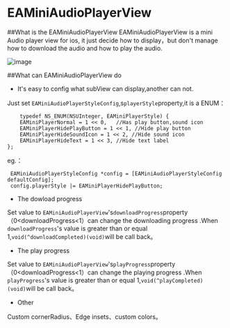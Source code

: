 # EAMiniAudioPlayerView

##What is the EAMiniAudioPlayerView
EAMiniAudioPlayerView is a mini Audio player view for ios, it just decide how to display，but don't manage how to download the audio and how to play the audio.

![image](http://upload-images.jianshu.io/upload_images/1801567-76c4d8ccfcad618a.gif?imageMogr2/auto-orient/strip)

##What can EAMiniAudioPlayerView do
- It's easy to config what subView can display,another can not.
 
Just set `EAMiniAudioPlayerStyleConfig`,s`playerStyle`property,it is a ENUM：
```
    typedef NS_ENUM(NSUInteger, EAMiniPlayerStyle) {
    EAMiniPlayerNormal = 1 << 0,   //Has play button,sound icon
    EAMiniPlayerHidePlayButton = 1 << 1, //Hide play button
    EAMiniPlayerHideSoundIcon = 1 << 2, //Hide sound icon
    EAMiniPlayerHideText = 1 << 3, //Hide text label
};
```
    
eg.：

```
 EAMiniAudioPlayerStyleConfig *config = [EAMiniAudioPlayerStyleConfig defaultConfig];
 config.playerStyle |= EAMiniPlayerHidePlayButton;
```
- The dowload progress

Set value to `EAMiniAudioPlayerView`'s`downloadProgress`property（0<downloadProgress<1）can change the downloading progress .When `downloadProgress`'s value is greater than or equal 1,`void(^downloadCompleted)(void)`will be call back。

- The play progress

Set value to `EAMiniAudioPlayerView`'s`playProgress`property（0<downloadProgress<1）can change the playing progress .When `playProgress`'s value is greater than or equal 1,`void(^playCompleted)(void)`will be call back。

- Other

Custom cornerRadius、Edge insets、custom colors。



